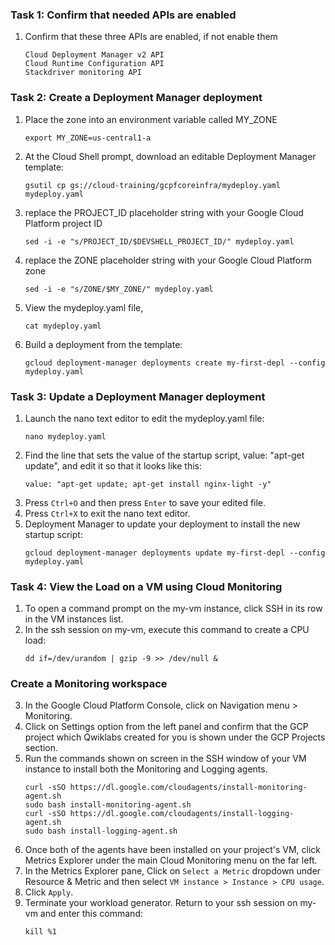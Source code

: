 ### Task 1: Confirm that needed APIs are enabled
1. Confirm that these three APIs are enabled, if not enable them
	```
	Cloud Deployment Manager v2 API
	Cloud Runtime Configuration API
	Stackdriver monitoring API
	```

### Task 2: Create a Deployment Manager deployment
1. Place the zone into an environment variable called MY_ZONE
	```
	export MY_ZONE=us-central1-a
	```
2. At the Cloud Shell prompt, download an editable Deployment Manager template:
	```
	gsutil cp gs://cloud-training/gcpfcoreinfra/mydeploy.yaml mydeploy.yaml
	```
3. replace the PROJECT_ID placeholder string with your Google Cloud Platform project ID
	```
	sed -i -e "s/PROJECT_ID/$DEVSHELL_PROJECT_ID/" mydeploy.yaml
	```
4. replace the ZONE placeholder string with your Google Cloud Platform zone
	```
	sed -i -e "s/ZONE/$MY_ZONE/" mydeploy.yaml
	```
5. View the mydeploy.yaml file,
	```
	cat mydeploy.yaml
	```
6. Build a deployment from the template:
	```
	gcloud deployment-manager deployments create my-first-depl --config mydeploy.yaml
	```
### Task 3: Update a Deployment Manager deployment
1. Launch the nano text editor to edit the mydeploy.yaml file:
	```
	nano mydeploy.yaml
	```
2. Find the line that sets the value of the startup script, value: "apt-get update", and edit it so that it looks like this:
	```
	value: "apt-get update; apt-get install nginx-light -y"
	```
3. Press ```Ctrl+O``` and then press ```Enter``` to save your edited file.
4. Press ```Ctrl+X``` to exit the nano text editor.
5. Deployment Manager to update your deployment to install the new startup script:
	```
	gcloud deployment-manager deployments update my-first-depl --config mydeploy.yaml
	```

### Task 4: View the Load on a VM using Cloud Monitoring
1. To open a command prompt on the my-vm instance, click SSH in its row in the VM instances list.
2. In the ssh session on my-vm, execute this command to create a CPU load:
	```
	dd if=/dev/urandom | gzip -9 >> /dev/null &
	```
### Create a Monitoring workspace
3. In the Google Cloud Platform Console, click on Navigation menu > Monitoring.
4. Click on Settings option from the left panel and confirm that the GCP project which Qwiklabs created for you is shown under the GCP Projects section.
5. Run the commands shown on screen in the SSH window of your VM instance to install both the Monitoring and Logging agents.
	```
	curl -sSO https://dl.google.com/cloudagents/install-monitoring-agent.sh
	sudo bash install-monitoring-agent.sh
	curl -sSO https://dl.google.com/cloudagents/install-logging-agent.sh
	sudo bash install-logging-agent.sh
	```
6. Once both of the agents have been installed on your project's VM, click Metrics Explorer under the main Cloud Monitoring menu on the far left.
7. In the Metrics Explorer pane, Click on ```Select a Metric``` dropdown under Resource & Metric and then select ```VM instance > Instance > CPU usage```.
8. Click ```Apply```.
9. Terminate your workload generator. Return to your ssh session on my-vm and enter this command:
	```
	kill %1
	```
